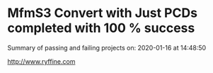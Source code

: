 # MfmS3 Convert with Just PCDs completed with 100 % success

Summary of passing and failing projects on: 2020-01-16 at 14:48:50

http://www.ryffine.com
